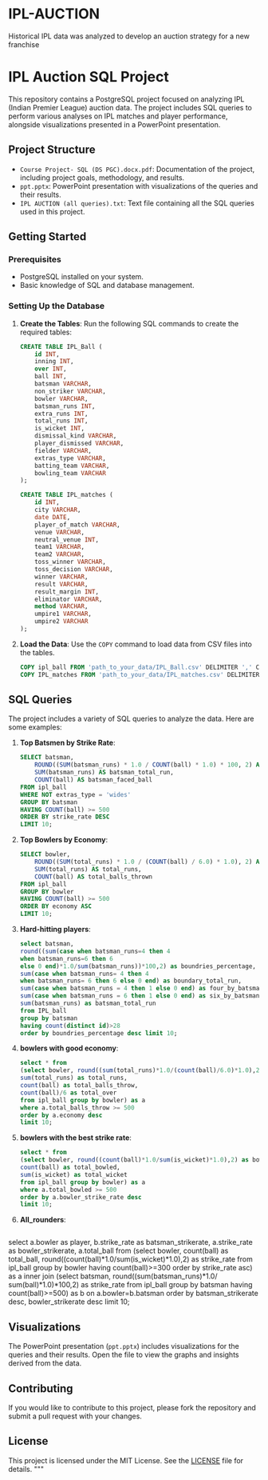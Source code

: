 # IPL-AUCTION
Historical IPL data was analyzed to develop an auction strategy for a new franchise
# IPL Auction SQL Project

This repository contains a PostgreSQL project focused on analyzing IPL (Indian Premier League) auction data. The project includes SQL queries to perform various analyses on IPL matches and player performance, alongside visualizations presented in a PowerPoint presentation.

## Project Structure

- `Course Project- SQL (DS PGC).docx.pdf`: Documentation of the project, including project goals, methodology, and results.
- `ppt.pptx`: PowerPoint presentation with visualizations of the queries and their results.
- `IPL AUCTION (all queries).txt`: Text file containing all the SQL queries used in this project.

## Getting Started

### Prerequisites

- PostgreSQL installed on your system.
- Basic knowledge of SQL and database management.

### Setting Up the Database

1. **Create the Tables**: Run the following SQL commands to create the required tables:

    ```sql
    CREATE TABLE IPL_Ball (
        id INT, 
        inning INT, 
        over INT, 
        ball INT, 
        batsman VARCHAR, 
        non_striker VARCHAR, 
        bowler VARCHAR, 
        batsman_runs INT, 
        extra_runs INT, 
        total_runs INT, 
        is_wicket INT, 
        dismissal_kind VARCHAR,
        player_dismissed VARCHAR, 
        fielder VARCHAR, 
        extras_type VARCHAR,
        batting_team VARCHAR,
        bowling_team VARCHAR
    );

    CREATE TABLE IPL_matches (
        id INT, 
        city VARCHAR, 
        date DATE, 
        player_of_match VARCHAR, 
        venue VARCHAR, 
        neutral_venue INT, 
        team1 VARCHAR, 
        team2 VARCHAR, 
        toss_winner VARCHAR, 
        toss_decision VARCHAR, 
        winner VARCHAR, 
        result VARCHAR, 
        result_margin INT, 
        eliminator VARCHAR, 
        method VARCHAR, 
        umpire1 VARCHAR, 
        umpire2 VARCHAR
    );
    ```

2. **Load the Data**: Use the `COPY` command to load data from CSV files into the tables.

    ```sql
    COPY ipl_ball FROM 'path_to_your_data/IPL_Ball.csv' DELIMITER ',' CSV HEADER;
    COPY IPL_matches FROM 'path_to_your_data/IPL_matches.csv' DELIMITER ',' CSV HEADER;
    ```

## SQL Queries

The project includes a variety of SQL queries to analyze the data. Here are some examples:

1. **Top Batsmen by Strike Rate**:

    ```sql
    SELECT batsman,
        ROUND((SUM(batsman_runs) * 1.0 / COUNT(ball) * 1.0) * 100, 2) AS strike_rate,
        SUM(batsman_runs) AS batsman_total_run,
        COUNT(ball) AS batsman_faced_ball
    FROM ipl_ball
    WHERE NOT extras_type = 'wides'
    GROUP BY batsman
    HAVING COUNT(ball) >= 500
    ORDER BY strike_rate DESC
    LIMIT 10;
    ```

2. **Top Bowlers by Economy**:

    ```sql
    SELECT bowler, 
        ROUND((SUM(total_runs) * 1.0 / (COUNT(ball) / 6.0) * 1.0), 2) AS economy,
        SUM(total_runs) AS total_runs,
        COUNT(ball) AS total_balls_thrown
    FROM ipl_ball
    GROUP BY bowler
    HAVING COUNT(ball) >= 500
    ORDER BY economy ASC
    LIMIT 10;
    ```
3. **Hard-hitting players**:

    ```sql
    select batsman,
    round((sum(case when batsman_runs=4 then 4
    when batsman_runs=6 then 6 
    else 0 end)*1.0/sum(batsman_runs))*100,2) as boundries_percentage,
    sum(case when batsman_runs= 4 then 4
    when batsman_runs= 6 then 6 else 0 end) as boundary_total_run,
    sum(case when batsman_runs = 4 then 1 else 0 end) as four_by_batsman,
    sum(case when batsman_runs = 6 then 1 else 0 end) as six_by_batsman,
    sum(batsman_runs) as batsman_total_run
    from IPL_ball
    group by batsman 
    having count(distinct id)>28
    order by boundries_percentage desc limit 10;

4. **bowlers with good economy**:

    ```sql
    select * from
    (select bowler, round((sum(total_runs)*1.0/(count(ball)/6.0)*1.0),2) as economy,
    sum(total_runs) as total_runs,
    count(ball) as total_balls_throw, 
    count(ball)/6 as total_over
    from ipl_ball group by bowler) as a 
    where a.total_balls_throw >= 500
    order by a.economy desc
    limit 10;

 5. **bowlers with the best strike rate**:

    ```sql
    select * from
    (select bowler, round((count(ball)*1.0/sum(is_wicket)*1.0),2) as bowler_strike_rate,
    count(ball) as total_bowled,
    sum(is_wicket) as total_wicket
    from ipl_ball group by bowler) as a 
    where a.total_bowled >= 500
    order by a.bowler_strike_rate desc
    limit 10;  

 6. **All_rounders**:

    ```sql
   select a.bowler as player, b.strike_rate as batsman_strikerate, a.strike_rate as bowler_strikerate,
   a.total_ball from (select bowler, count(ball) as total_ball,
   round((count(ball)*1.0/sum(is_wicket)*1.0),2) as strike_rate from ipl_ball
   group by bowler having count(ball)>=300 order by strike_rate asc) as a
   inner join (select batsman, round((sum(batsman_runs)*1.0/ sum(ball)*1.0)*100,2) as strike_rate from ipl_ball 
               group by batsman
               having count(ball)>=500) as b
   on a.bowler=b.batsman
   order by batsman_strikerate desc, bowler_strikerate desc
   limit 10; 

## Visualizations

The PowerPoint presentation (`ppt.pptx`) includes visualizations for the queries and their results. Open the file to view the graphs and insights derived from the data.

## Contributing

If you would like to contribute to this project, please fork the repository and submit a pull request with your changes.

## License

This project is licensed under the MIT License. See the [LICENSE](LICENSE) file for details.
"""
